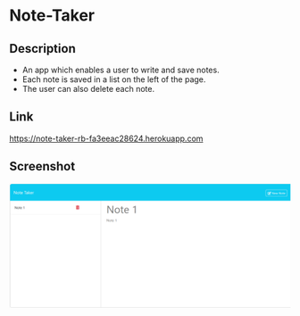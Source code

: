 # Note-Taker
## Description
- An app which enables a user to write and save notes.
- Each note is saved in a list on the left of the page.
- The user can also delete each note.
## Link
https://note-taker-rb-fa3eeac28624.herokuapp.com
## Screenshot
![alt text](images/note-taker-screenshot2.png)